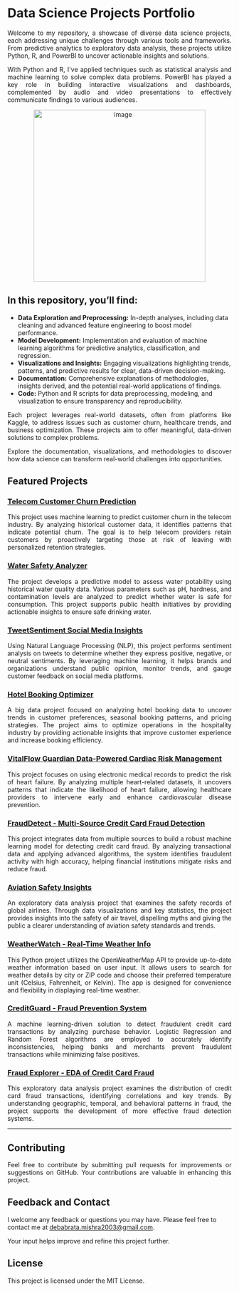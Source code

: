# Data Science Projects Portfolio
<p align="justify">
Welcome to my repository, a showcase of diverse data science projects, each addressing unique challenges through various tools and frameworks. From predictive analytics to exploratory data analysis, these projects utilize Python, R, and PowerBI to uncover actionable insights and solutions.
</p>
<p align="justify">
With Python and R, I've applied techniques such as statistical analysis and machine learning to solve complex data problems. PowerBI has played a key role in building interactive visualizations and dashboards, complemented by audio and video presentations to effectively communicate findings to various audiences.
</p>
<p align="center">
<img width="386" alt="image" src="https://github.com/user-attachments/assets/b3b9bc78-f416-4b1f-b22a-a3a6e6fe4149">
</p>

## In this repository, you’ll find:

- **Data Exploration and Preprocessing:** In-depth analyses, including data cleaning and advanced feature engineering to boost model performance.
- **Model Development:** Implementation and evaluation of machine learning algorithms for predictive analytics, classification, and regression.
- **Visualizations and Insights:** Engaging visualizations highlighting trends, patterns, and predictive results for clear, data-driven decision-making.
- **Documentation:** Comprehensive explanations of methodologies, insights derived, and the potential real-world applications of findings.
- **Code:** Python and R scripts for data preprocessing, modeling, and visualization to ensure transparency and reproducibility.


<p align="justify">
Each project leverages real-world datasets, often from platforms like Kaggle, to address issues such as customer churn, healthcare trends, and business optimization. These projects aim to offer meaningful, data-driven solutions to complex problems.
</p>

<p align="justify">
Explore the documentation, visualizations, and methodologies to discover how data science can transform real-world challenges into opportunities.
</p>

## Featured Projects

### [Telecom Customer Churn Prediction](https://github.com/dmishra1982/DM_Portfolio/tree/main/Telecom%20Churn%20Predictor)
<p align="justify">
This project uses machine learning to predict customer churn in the telecom industry. By analyzing historical customer data, it identifies patterns that indicate potential churn. The goal is to help telecom providers retain customers by proactively targeting those at risk of leaving with personalized retention strategies.
</p>

### [Water Safety Analyzer](https://github.com/dmishra1982/DM_Portfolio/tree/main/Water%20Safety%20Analyzer)
<p align="justify">
The project develops a predictive model to assess water potability using historical water quality data. Various parameters such as pH, hardness, and contamination levels are analyzed to predict whether water is safe for consumption. This project supports public health initiatives by providing actionable insights to ensure safe drinking water.
</p>

### [TweetSentiment Social Media Insights](https://github.com/dmishra1982/DM_Portfolio/tree/main/TweetSentiment%20-%20Social%20Media%20Insights)
<p align="justify">
Using Natural Language Processing (NLP), this project performs sentiment analysis on tweets to determine whether they express positive, negative, or neutral sentiments. By leveraging machine learning, it helps brands and organizations understand public opinion, monitor trends, and gauge customer feedback on social media platforms.
</p>

### [Hotel Booking Optimizer](https://github.com/dmishra1982/DM_Portfolio/tree/main/Hotel%20Booking%20Optimizer)
<p align="justify">
A big data project focused on analyzing hotel booking data to uncover trends in customer preferences, seasonal booking patterns, and pricing strategies. The project aims to optimize operations in the hospitality industry by providing actionable insights that improve customer experience and increase booking efficiency.
</p>

### [VitalFlow Guardian Data-Powered Cardiac Risk Management](https://github.com/dmishra1982/DM_Portfolio/tree/main/VitalFlow%20Guardian%20-%20Data-Powered%20Cardiac%20Risk%20Management)
<p align="justify">
This project focuses on using electronic medical records to predict the risk of heart failure. By analyzing multiple heart-related datasets, it uncovers patterns that indicate the likelihood of heart failure, allowing healthcare providers to intervene early and enhance cardiovascular disease prevention.
</p>

### [FraudDetect - Multi-Source Credit Card Fraud Detection](https://github.com/dmishra1982/DM_Portfolio/tree/main/FraudDetect%3A%20Multi-Source%20Credit%20Card%20Fraud%20Detection)
<p align="justify">
This project integrates data from multiple sources to build a robust machine learning model for detecting credit card fraud. By analyzing transactional data and applying advanced algorithms, the system identifies fraudulent activity with high accuracy, helping financial institutions mitigate risks and reduce fraud.
</p>

### [Aviation Safety Insights](https://github.com/dmishra1982/DM_Portfolio/tree/main/Aviation%20Safety%20Insights)
<p align="justify">
An exploratory data analysis project that examines the safety records of global airlines. Through data visualizations and key statistics, the project provides insights into the safety of air travel, dispelling myths and giving the public a clearer understanding of aviation safety standards and trends.
</p>

### [WeatherWatch - Real-Time Weather Info](https://github.com/dmishra1982/DM_Portfolio/tree/main/WeatherWatch-%20Real-Time%20Weather%20Info)
<p align="justify">
This Python project utilizes the OpenWeatherMap API to provide up-to-date weather information based on user input. It allows users to search for weather details by city or ZIP code and choose their preferred temperature unit (Celsius, Fahrenheit, or Kelvin). The app is designed for convenience and flexibility in displaying real-time weather.
</p>

### [CreditGuard - Fraud Prevention System](https://github.com/dmishra1982/DM_Portfolio/tree/main/CreditGuard%20-%20Fraud%20Prevention%20System)
<p align="justify">
A machine learning-driven solution to detect fraudulent credit card transactions by analyzing purchase behavior. Logistic Regression and Random Forest algorithms are employed to accurately identify inconsistencies, helping banks and merchants prevent fraudulent transactions while minimizing false positives.
</p>

### [Fraud Explorer - EDA of Credit Card Fraud](https://github.com/dmishra1982/DM_Portfolio/tree/main/Fraud%20Explorer%20-%20EDA%20of%20Credit%20Card%20Fraud)
<p align="justify">
This exploratory data analysis project examines the distribution of credit card fraud transactions, identifying correlations and key trends. By understanding geographic, temporal, and behavioral patterns in fraud, the project supports the development of more effective fraud detection systems.
</p>

---

## Contributing

<p align="justify">
Feel free to contribute by submitting pull requests for improvements or suggestions on GitHub. Your contributions are valuable in enhancing this project.
</p>

## Feedback and Contact

I welcome any feedback or questions you may have. Please feel free to contact me at [debabrata.mishra2003@gmail.com](mailto:debabrata.mishra2003@gmail.com). 

Your input helps improve and refine this project further.

## License

This project is licensed under the MIT License.
